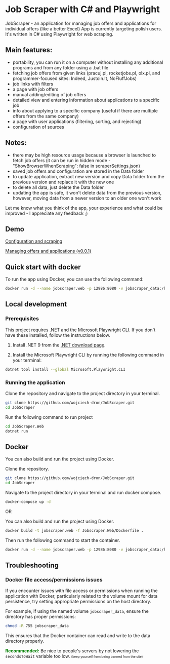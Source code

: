 # Job Scraper with C# and Playwright

JobScraper - an application for managing job offers and applications for
individual offers (like a better Excel)
App is currently targeting polish users.
It's written in C# using Playwright for web scraping.

## Main features:
- portability, you can run it on a computer without installing any
  additional programs and from any folder using a .bat file
- fetching job offers from given links (pracuj.pl, rocketjobs.pl, olx.pl, and
  programmer-focused sites: Indeed, Justoin.It, NoFluffJobs)
- job links with filters
- a page with job offers
- manual adding/editing of job offers
- detailed view and entering information about applications to a specific job
- info about applying to a specific company (useful if there are multiple offers
  from the same company)
- a page with user applications (filtering, sorting, and rejecting)
- configuration of sources

## Notes:
- there may be high resource usage because a browser is launched to fetch job
  offers (it can be run in hidden mode - "ShowBrowserWhenScraping": false in
  scraperSettings.json)
- saved job offers and configuration are stored in the Data folder
- to update application, extract new version and copy Data folder from the previous version and replace it with the new one
- to delete all data, just delete the Data folder
- updating the app is safe, it won't delete data from the previous version,
  however, moving data from a newer version to an older one won't work

Let me know what you think of the app, your experience and what could be improved - 
I appreciate any feedback ;)


## Demo

[Configuration and scraping](https://drive.google.com/file/d/1D-sGQ3w9u8nb9_HW_olHNEMGFR9nUWQm/view)

[Managing offers and applications (v0.0.1)](https://drive.google.com/file/d/1nu9P4w3vn8zJl3TTss1zsLBxoxjgEGqP/view)

## Quick start with docker
To run the app using Docker, you can use the following command:
```bash
docker run -d --name jobscraper.web -p 12986:8080 -v jobscraper_data:/home/app/data combi71/jobscraper.web:latest
```

## Local development

### Prerequisites

This project requires .NET and the Microsoft Playwright CLI. If you don't have
these installed, follow the instructions below.

1. Install .NET 9 from
   the [.NET download page](https://dotnet.microsoft.com/download).

2. Install the Microsoft Playwright CLI by running the following command in your
   terminal:

```bash
dotnet tool install --global Microsoft.Playwright.CLI
```

### Running the application
Clone the repository and navigate to the project directory in your terminal.
```bash
git clone https://github.com/wojciech-dron/JobScraper.git
cd JobScraper
```

Run the following command to run project
```bash
cd JobScraper.Web
dotnet run
```
   
## Docker

You can also build and run the project using Docker.

Clone the repository.
```bash
git clone https://github.com/wojciech-dron/JobScraper.git
cd JobScraper
```

Navigate to the project directory in your terminal and run docker compose.
```bash
docker-compose up -d
```

OR

You can also build and run the project using Docker.

```bash
docker build -t jobscraper.web -f Jobscraper.Web/Dockerfile .
```

Then run the following command to start the container.

```bash
docker run -d --name jobscraper.web -p 12986:8080 -v jobscraper_data:/home/app/data jobscraper.web
```

## Troubleshooting

### Docker file access/permissions issues

If you encounter issues with file access or permissions when running the application with Docker, particularly related to the volume mount for data persistence, try setting appropriate permissions on the host directory.

For example, if using the named volume `jobscraper_data`, ensure the directory has proper permissions:
```bash
chmod -R 755 jobscraper_data
```

This ensures that the Docker container can read and write to the data directory properly.


<span style="color: green">**Recommended:**</span> Be nice to people's servers by not lowering the `secondsToWait` variable too low. <font size="1">(keep yourself from being banned from the site)</font>
